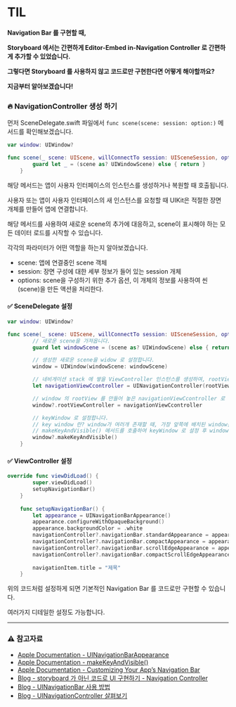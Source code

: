 # TIL

**Navigation Bar 를 구현할 때,** 

**Storyboard 에서는 간편하게 Editor-Embed in-Navigation Controller 로 간편하게 추가할 수 있었습니다.**

**그렇다면 Storyboard 를 사용하지 않고 코드로만 구현한다면 어떻게 해야할까요?**

**지금부터 알아보겠습니다!**

### 🔥 NavigationController 생성 하기

먼저 SceneDelegate.swift 파일에서 `func scene(scene: session: option:)` 메서드를 확인해보겠습니다.

~~~ swift
var window: UIWindow?

func scene(_ scene: UIScene, willConnectTo session: UISceneSession, options connectionOptions: UIScene.ConnectionOptions) {
        guard let _ = (scene as? UIWindowScene) else { return }
    }
~~~

해당 메서드는 앱이 사용자 인터페이스의 인스턴스를 생성하거나 복원할 때 호출됩니다.

사용자 또는 앱이 사용자 인터페이스의 새 인스턴스를 요청할 때 UIKit은 적절한 장면 개체를 만들어 앱에 연결합니다. 

해당 메서드를 사용하여 새로운 scene의 추가에 대응하고, scene이 표시해야 하는 모든 데이터 로드를 시작할 수 있습니다.

각각의 파라미터가 어떤 역할을 하는지 알아보겠습니다. 

- scene: 앱에 연결중인 scene 객체
- session: 장면 구성에 대한 세부 정보가 들어 있는 session 개체
- options: scene을 구성하기 위한 추가 옵션, 이 개체의 정보를 사용하여 씬(scene)을 만든 액션을 처리한다.

#### ✅ SceneDelegate 설정

~~~ swift
var window: UIWindow?

func scene(_ scene: UIScene, willConnectTo session: UISceneSession, options connectionOptions: UIScene.ConnectionOptions) {
        // 새로운 scene을 가져옵니다.
        guard let windowScene = (scene as? UIWindowScene) else { return }

        // 생성한 새로운 scene을 widow 로 설정합니다.
        window = UIWindow(windowScene: windowScene)

        // 네비게이션 stack 에 쌓을 ViewController 인스턴스를 생성하여, rootViewController 로 설정합니다.
        let navigationViewCcontroller = UINavigationController(rootViewController: ViewController())

        // window 의 rootView 를 만들어 놓은 navigationViewCcontroller 로 설정합니다.
        window?.rootViewController = navigationViewCcontroller

        // keyWindow 로 설정합니다.
        // key window 란? window가 여러개 존재할 때, 가장 앞쪽에 배치된 window를 `key window`라고 지칭 합니다.
        // makeKeyAndVisible() 메서드를 호출하여 keyWindow 로 설정 후 window 를 표시하게 됩니다.
        window?.makeKeyAndVisible()
    }
~~~

#### ✅ ViewController 설정

~~~ swift
override func viewDidLoad() {
        super.viewDidLoad()
        setupNavigationBar()
    }
    
    func setupNavigationBar() {
        let appearance = UINavigationBarAppearance()
        appearance.configureWithOpaqueBackground()
        appearance.backgroundColor = .white
        navigationController?.navigationBar.standardAppearance = appearance
        navigationController?.navigationBar.compactAppearance = appearance
        navigationController?.navigationBar.scrollEdgeAppearance = appearance
        navigationController?.navigationBar.compactScrollEdgeAppearance = appearance
        
        navigationItem.title = "제목"
    }
~~~

위의 코드처럼 설정하게 되면 기본적인 Navigation Bar 를 코드로만 구현할 수 있습니다.

여러가지 디테일한 설정도 가능합니다.

***

### ⚠️ 참고자료
- [Apple Documentation - UINavigationBarAppearance](https://developer.apple.com/documentation/uikit/uinavigationbarappearance)
- [Apple Documentation - makeKeyAndVisible()](https://developer.apple.com/documentation/uikit/uiwindow/1621601-makekeyandvisible)
- [Apple Documentation - Customizing Your App’s Navigation Bar](https://developer.apple.com/documentation/uikit/uinavigationcontroller/customizing_your_app_s_navigation_bar)
- [Blog - storyboard 가 아닌 코드로 UI 구현하기 - Navigation Controller](https://velog.io/@leeyoungwoozz/iOS-storyboard-%EA%B0%80-%EC%95%84%EB%8B%8C-%EC%BD%94%EB%93%9C%EB%A1%9C-UI-%EA%B5%AC%ED%98%84%ED%95%98%EA%B8%B0-Navigation-Controller)
- [Blog - UINavigationBar 사용 방법](https://ios-daniel-yang.tistory.com/50)
- [Blog - UINavigationController 살펴보기](https://ios-daniel-yang.tistory.com/49)
